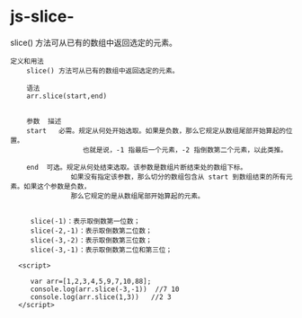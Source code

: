 # js-slice-
slice() 方法可从已有的数组中返回选定的元素。



    定义和用法
        slice() 方法可从已有的数组中返回选定的元素。

        语法
        arr.slice(start,end)


        参数	描述
        start	必需。规定从何处开始选取。如果是负数，那么它规定从数组尾部开始算起的位置。
                      也就是说，-1 指最后一个元素，-2 指倒数第二个元素，以此类推。
        
        end	 可选。规定从何处结束选取。该参数是数组片断结束处的数组下标。
                   如果没有指定该参数，那么切分的数组包含从 start 到数组结束的所有元素。如果这个参数是负数，
                   那么它规定的是从数组尾部开始算起的元素。


         slice(-1)：表示取倒数第一位数；
         slice(-2,-1)：表示取倒数第二位数；
         slice(-3,-2)：表示取倒数第三位数；
         slice(-3,-1)：表示取倒数第二位和第三位；
        
      <script>

         var arr=[1,2,3,4,5,9,7,10,88];
         console.log(arr.slice(-3,-1))  //7 10
         console.log(arr.slice(1,3))   //2 3
      </script>













